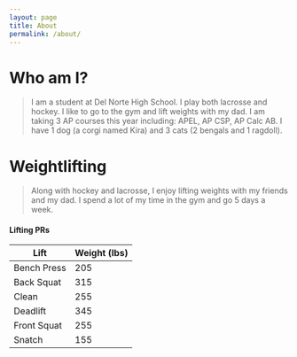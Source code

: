 ```yaml
---
layout: page
title: About
permalink: /about/
---
```


# Who am I?

> I am a student at Del Norte High School. I play both lacrosse and hockey. I like to go to the gym and lift weights with my dad. I am taking 3 AP courses this year including: APEL, AP CSP, AP Calc AB. I have 1 dog (a corgi named Kira) and 3 cats (2 bengals and 1 ragdoll).

# Weightlifting

> Along with hockey and lacrosse, I enjoy lifting weights with my friends and my dad. I spend a lot of my time in the gym and go 5 days a week.

#### Lifting PRs

| Lift | Weight (lbs) |
| ---- | ----------- |
| Bench Press | 205 |
| Back Squat | 315 |
| Clean | 255 |
| Deadlift | 345 |
| Front Squat | 255 |
| Snatch | 155 |
